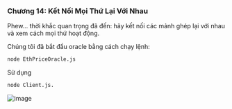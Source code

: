 ### Chương 14: Kết Nối Mọi Thứ Lại Với Nhau

Phew... thời khắc quan trọng đã đến: hãy kết nối các mảnh ghép lại với nhau và xem cách mọi thứ hoạt động.

Chúng tôi đã bắt đầu oracle bằng cách chạy lệnh:

```bash
node EthPriceOracle.js
```
Sử dụng 
```bash
node Client.js.
```
![image](https://github.com/user-attachments/assets/d1c2790b-fedc-4e8f-ab94-a56240630dd2)

